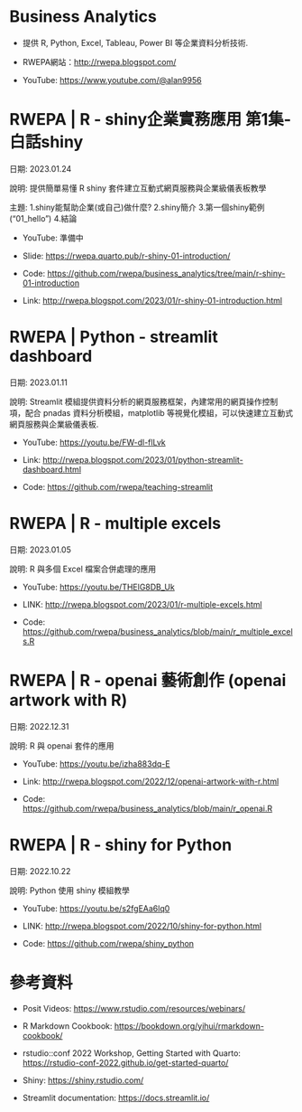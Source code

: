 # Business Analytics

+ 提供 R, Python, Excel, Tableau, Power BI 等企業資料分析技術.

+ RWEPA網站：http://rwepa.blogspot.com/

+ YouTube: https://www.youtube.com/@alan9956

# RWEPA | R - shiny企業實務應用 第1集-白話shiny

日期: 2023.01.24

說明: 提供簡單易懂 R shiny 套件建立互動式網頁服務與企業級儀表板教學

主題: 1.shiny能幫助企業(或自己)做什麼? 2.shiny簡介 3.第一個shiny範例(“01_hello”) 4.結論

+ YouTube: 準備中

+ Slide: https://rwepa.quarto.pub/r-shiny-01-introduction/

+ Code: https://github.com/rwepa/business_analytics/tree/main/r-shiny-01-introduction

+ Link: http://rwepa.blogspot.com/2023/01/r-shiny-01-introduction.html

# RWEPA | Python - streamlit dashboard

日期: 2023.01.11

說明: Streamlit 模組提供資料分析的網頁服務框架，內建常用的網頁操作控制項，配合 pnadas 資料分析模組，matplotlib 等視覺化模組，可以快速建立互動式網頁服務與企業級儀表板.

+ YouTube: https://youtu.be/FW-dl-flLvk

+ Link: http://rwepa.blogspot.com/2023/01/python-streamlit-dashboard.html

+ Code: https://github.com/rwepa/teaching-streamlit

# RWEPA | R - multiple excels

日期: 2023.01.05

說明: R 與多個 Excel 檔案合併處理的應用

+ YouTube: https://youtu.be/THElG8DB_Uk

+ LINK: http://rwepa.blogspot.com/2023/01/r-multiple-excels.html

+ Code: https://github.com/rwepa/business_analytics/blob/main/r_multiple_excels.R

# RWEPA | R - openai 藝術創作 (openai artwork with R)

日期: 2022.12.31

說明: R 與 openai 套件的應用

+ YouTube: https://youtu.be/izha883dq-E

+ Link: http://rwepa.blogspot.com/2022/12/openai-artwork-with-r.html

+ Code: https://github.com/rwepa/business_analytics/blob/main/r_openai.R

# RWEPA | R - shiny for Python

日期: 2022.10.22

說明: Python 使用 shiny 模組教學

+ YouTube: https://youtu.be/s2fgEAa6lq0

+ LINK: http://rwepa.blogspot.com/2022/10/shiny-for-python.html

+ Code: https://github.com/rwepa/shiny_python

# 參考資料

+ Posit Videos: https://www.rstudio.com/resources/webinars/

+ R Markdown Cookbook: https://bookdown.org/yihui/rmarkdown-cookbook/

+ rstudio::conf 2022 Workshop, Getting Started with Quarto: https://rstudio-conf-2022.github.io/get-started-quarto/

+ Shiny: https://shiny.rstudio.com/

+ Streamlit documentation: https://docs.streamlit.io/
